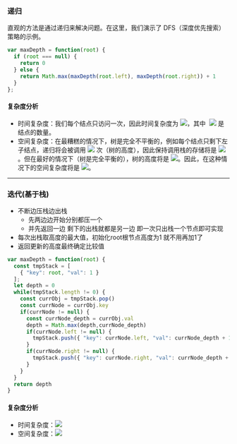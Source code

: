### 递归
直观的方法是通过递归来解决问题。在这里，我们演示了 DFS（深度优先搜索）策略的示例。

```javascript
var maxDepth = function(root) {
  if (root === null) {
    return 0
  } else {
    return Math.max(maxDepth(root.left), maxDepth(root.right)) + 1
  }
};
```

#### 复杂度分析
- 时间复杂度：我们每个结点只访问一次，因此时间复杂度为 ![](https://cdn.nlark.com/yuque/__latex/7ba55e7c64a9405a0b39a1107e90ca94.svg#card=math&code=O%28n%29&height=20&width=36)，其中  ![](https://cdn.nlark.com/yuque/__latex/7b8b965ad4bca0e41ab51de7b31363a1.svg#card=math&code=n&height=12&width=10) 是结点的数量。
- 空间复杂度：在最糟糕的情况下，树是完全不平衡的，例如每个结点只剩下左子结点，递归将会被调用 ![](https://cdn.nlark.com/yuque/__latex/7b8b965ad4bca0e41ab51de7b31363a1.svg#card=math&code=n&height=12&width=10) 次（树的高度），因此保持调用栈的存储将是 ![](https://cdn.nlark.com/yuque/__latex/7ba55e7c64a9405a0b39a1107e90ca94.svg#card=math&code=O%28n%29&height=20&width=36)。但在最好的情况下（树是完全平衡的），树的高度将是 ![](https://cdn.nlark.com/yuque/__latex/9a331b16ac2e88dcf3c36ae205e4d248.svg#card=math&code=log%28n%29&height=20&width=44)。因此，在这种情况下的空间复杂度将是 ![](https://cdn.nlark.com/yuque/__latex/60d4554fc1d20efd2fe270a75f50433e.svg#card=math&code=O%28logn%29&height=20&width=57)。

---

### 迭代(基于栈)

- 不断边压栈边出栈
  - 先两边边开始分别都压一个
  - 并先返回一边 剩下的出栈就都是另一边 即一次只出栈一个节点即可实现
- 每次出栈取高度的最大值，初始化root根节点高度为1 就不用再加1了
- 返回更新的高度最终确定比较值

```javascript
var maxDepth = function(root) {
  const tmpStack = [
    { "key": root, "val": 1 }
  ];
  let depth = 0
  while(tmpStack.length != 0) {
    const currObj = tmpStack.pop()
    const currNode = currObj.key
    if(currNode != null) {
      const currNode_depth = currObj.val
      depth = Math.max(depth,currNode_depth)
      if(currNode.left != null) {
        tmpStack.push({ "key": currNode.left, "val": currNode_depth + 1 })
      }
      if(currNode.right != null) {
        tmpStack.push({ "key": currNode.right, "val": currNode_depth + 1 })
      }
    }
  }
  return depth
}
```

#### 复杂度分析
- 时间复杂度：![](https://cdn.nlark.com/yuque/__latex/7ba55e7c64a9405a0b39a1107e90ca94.svg#card=math&code=O%28n%29&height=20&width=36)
- 空间复杂度：![](https://cdn.nlark.com/yuque/__latex/7ba55e7c64a9405a0b39a1107e90ca94.svg#card=math&code=O%28n%29&height=20&width=36)
